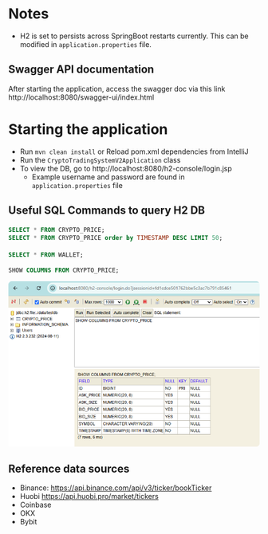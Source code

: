 # Notes
- H2 is set to persists across SpringBoot restarts currently. This can be modified in `application.properties` file.

## Swagger API documentation

After starting the application, access the swagger doc via this link http://localhost:8080/swagger-ui/index.html

# Starting the application
- Run `mvn clean install` or Reload pom.xml dependencies from IntelliJ
- Run the `CryptoTradingSystemV2Application` class
- To view the DB, go to http://localhost:8080/h2-console/login.jsp 
	- Example username and password are found in `application.properties` file

## Useful SQL Commands to query H2 DB

```sql
SELECT * FROM CRYPTO_PRICE;
SELECT * FROM CRYPTO_PRICE order by TIMESTAMP DESC LIMIT 50;  

SELECT * FROM WALLET;
```

```sql
SHOW COLUMNS FROM CRYPTO_PRICE; 
```

![](README_images/h2-console-columns.png)

## Reference data sources 

- Binance: https://api.binance.com/api/v3/ticker/bookTicker
- Huobi https://api.huobi.pro/market/tickers
- Coinbase
- OKX 
- Bybit 
